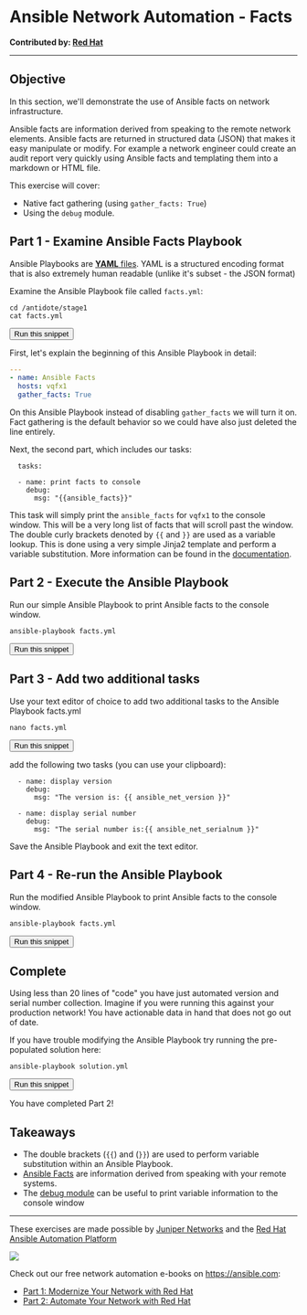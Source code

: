 # Ansible Network Automation - Facts

**Contributed by: [Red Hat](https://ansible.com)**

---

## Objective

In this section, we'll demonstrate the use of Ansible facts on network infrastructure.

Ansible facts are information derived from speaking to the remote network elements. Ansible facts are returned in structured data (JSON) that makes it easy manipulate or modify. For example a network engineer could create an audit report very quickly using Ansible facts and templating them into a markdown or HTML file.

This exercise will cover:

- Native fact gathering (using `gather_facts: True`)
- Using the `debug` module.

## Part 1 - Examine Ansible Facts Playbook

Ansible Playbooks are [**YAML** files](https://yaml.org/). YAML is a structured encoding format that is also extremely human readable (unlike it's subset - the JSON format)

Examine the Ansible Playbook file called `facts.yml`:  

```
cd /antidote/stage1
cat facts.yml
```
<button type="button" class="btn btn-primary btn-sm" onclick="runSnippetInTab('ansible', this)">Run this snippet</button>

First, let's explain the beginning of this Ansible Playbook in detail:

```yaml
---
- name: Ansible Facts
  hosts: vqfx1
  gather_facts: True
```

On this Ansible Playbook instead of disabling `gather_facts` we will turn it on.  Fact gathering is the default behavior so we could have also just deleted the line entirely.

Next, the second part, which includes our tasks:

```
  tasks:

  - name: print facts to console
    debug:
      msg: "{{ansible_facts}}"
```

This task will simply print the `ansible_facts` for `vqfx1` to the console window.  This will be a very long list of facts that will scroll past the window.  The double curly brackets denoted by `{{` and `}}` are used as a variable lookup.  This is done using a very simple Jinja2 template and perform a variable substitution.  More information can be found in the [documentation](https://docs.ansible.com/ansible/latest/user_guide/playbooks_variables.html#defining-variables-in-a-playbook).

## Part 2 - Execute the Ansible Playbook

Run our simple Ansible Playbook to print Ansible facts to the console window.

```
ansible-playbook facts.yml
```
<button type="button" class="btn btn-primary btn-sm" onclick="runSnippetInTab('ansible', this)">Run this snippet</button>

## Part 3 - Add two additional tasks

Use your text editor of choice to add two additional tasks to the Ansible Playbook facts.yml

```
nano facts.yml
```
<button type="button" class="btn btn-primary btn-sm" onclick="runSnippetInTab('ansible', this)">Run this snippet</button>

add the following two tasks (you can use your clipboard):

```
  - name: display version
    debug:
      msg: "The version is: {{ ansible_net_version }}"

  - name: display serial number
    debug:
      msg: "The serial number is:{{ ansible_net_serialnum }}"
```

Save the Ansible Playbook and exit the text editor.

## Part 4 - Re-run the Ansible Playbook

Run the modified Ansible Playbook to print Ansible facts to the console window.

```
ansible-playbook facts.yml
```
<button type="button" class="btn btn-primary btn-sm" onclick="runSnippetInTab('ansible', this)">Run this snippet</button>


## Complete

Using less than 20 lines of "code" you have just automated version and serial number collection. Imagine if you were running this against your production network! You have actionable data in hand that does not go out of date.

If you have trouble modifying the Ansible Playbook try running the pre-populated solution here:

```
ansible-playbook solution.yml
```
<button type="button" class="btn btn-primary btn-sm" onclick="runSnippetInTab('ansible', this)">Run this snippet</button>


You have completed Part 2!

## Takeaways

- The double brackets (`{{`) and (`}}`) are used to perform variable substitution within an Ansible Playbook.
- [Ansible Facts](https://docs.ansible.com/ansible/latest/user_guide/playbooks_variables.html#variables-discovered-from-systems-facts) are information derived from speaking with your remote systems.
- The [debug module](https://docs.ansible.com/ansible/latest/modules/debug_module.html) can be useful to print variable information to the console window

---

These exercises are made possible by [Juniper Networks](https://juniper.net) and the [Red Hat Ansible Automation Platform](https://www.ansible.com/products/automation-platform)

<img src="https://github.com/nre-learning/nrelabs-curriculum/blob/master/lessons/tools/lesson-41-ansible-network/rh-ansible-platform.png?raw=true"></div>

Check out our free network automation e-books on https://ansible.com:
- [Part 1: Modernize Your Network with Red Hat](https://www.ansible.com/resources/ebooks/network-automation-for-everyone)
- [Part 2: Automate Your Network with Red Hat](https://www.ansible.com/resources/ebooks/automate-your-network)
